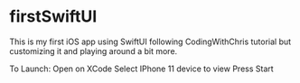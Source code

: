 # firstSwiftUI
This is my first iOS app using SwiftUI following CodingWithChris tutorial but customizing it and playing around a bit more.

To Launch: 
Open on XCode
Select IPhone 11 device to view
Press Start
